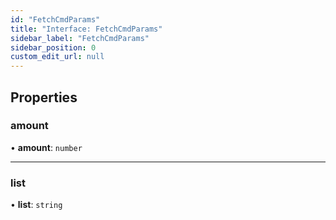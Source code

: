 ```yaml
---
id: "FetchCmdParams"
title: "Interface: FetchCmdParams"
sidebar_label: "FetchCmdParams"
sidebar_position: 0
custom_edit_url: null
---
```


## Properties

### amount

• **amount**: `number`

___

### list

• **list**: `string`
